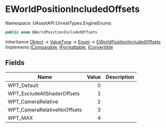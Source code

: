 # EWorldPositionIncludedOffsets

Namespace: UAssetAPI.UnrealTypes.EngineEnums

```csharp
public enum EWorldPositionIncludedOffsets
```

Inheritance [Object](https://docs.microsoft.com/en-us/dotnet/api/system.object) → [ValueType](https://docs.microsoft.com/en-us/dotnet/api/system.valuetype) → [Enum](https://docs.microsoft.com/en-us/dotnet/api/system.enum) → [EWorldPositionIncludedOffsets](./uassetapi.unrealtypes.engineenums.eworldpositionincludedoffsets.md)<br>
Implements [IComparable](https://docs.microsoft.com/en-us/dotnet/api/system.icomparable), [IFormattable](https://docs.microsoft.com/en-us/dotnet/api/system.iformattable), [IConvertible](https://docs.microsoft.com/en-us/dotnet/api/system.iconvertible)

## Fields

| Name | Value | Description |
| --- | --: | --- |
| WPT_Default | 0 |  |
| WPT_ExcludeAllShaderOffsets | 1 |  |
| WPT_CameraRelative | 2 |  |
| WPT_CameraRelativeNoOffsets | 3 |  |
| WPT_MAX | 4 |  |
